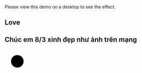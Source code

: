 <!DOCTYPE html>
<html lang="en" class="no-js">
	<head>
		<meta charset="UTF-8">
		<meta name="viewport" content="width=device-width, initial-scale=1">
		<title>Chúc mừng 8/3</title>
		<meta name="description" content="">
		<meta name="keywords" content="">
		<meta name="author" content="Codrops">
		<link rel="shortcut icon" href="./rose.png">
		<link rel="stylesheet" href="https://use.typekit.net/eqx3jwb.css">
		<link rel="stylesheet" type="text/css" href="./style.css">
		<script>document.documentElement.className = "js";

var supportsCssVars = function supportsCssVars() {
  var e,
      t = document.createElement("style");
  return t.innerHTML = "root: { --tmp-var: bold; }", document.head.appendChild(t), e = !!(window.CSS && window.CSS.supports && window.CSS.supports("font-weight", "var(--tmp-var)")), t.parentNode.removeChild(t), e;
};

supportsCssVars() || alert("Please view this demo in a modern browser that supports CSS Variables.");</script>
	</head>
	<body class="demo-1 loading">
		<main>
			<div class="message">Please view this demo on a desktop to see the effect.</div>
			<div class="frame">
			</div>
			<div class="content">
				<div class="grid">
					<div class="grid__item pos-2"><div class="grid__item-img" style="background-image:url(./img/img1.png);" class="hover" ></div></div>
          					<div class="grid__item pos-3"><div class="grid__item-img" style="background-image:url(./img/img3.jpg);" class="hover"></div></div>
					<div class="grid__item pos-4"><div class="grid__item-img" style="background-image:url(./img/img4.jpg);" class="hover"></div></div>
					<div class="grid__item pos-1"><div class="grid__item-img" style="background-image:url(./img/img2.jpg);" class="hover"></div></div>
					<div class="grid__item pos-5"><div class="grid__item-img" style="background-image:url(./img/img5.jpg);" class="hover"></div></div>
					<div class="grid__item pos-6"><div class="grid__item-img" style="background-image:url(./img/img6.jpg);" class="hover"></div></div>
					<div class="grid__item pos-7"><div class="grid__item-img" style="background-image:url(./img/img7.jpg);" class="hover"></div></div>
					<div class="grid__item pos-8"><div class="grid__item-img" style="background-image:url(./img/img8.jpg);" class="hover"></div></div>
					<div class="grid__item pos-9"><div class="grid__item-img" style="background-image:url(./img/img9.jpg);" class="hover"></div></div>
					<div class="grid__item pos-10"><div class="grid__item-img" style="background-image:url(./img/img10.png);" class="hover"></div></div>
				</div>
                <h2 class="content__title no-select">
					<span>Love</span>
				</h2>
				<h2 class="content__title no-select">
					<span class="content__title-sub">Chúc em 8/3 xinh đẹp như ảnh trên mạng</span>
				</h2>
			</div>
		</main>
        <svg class="cursor" width="80" height="80" viewBox="0 0 80 80">
			<circle class="cursor__inner" cx="40" cy="40" r="20"></circle>
		</svg>
		<script src="./script.js"></script>
	</body>
</html> 
